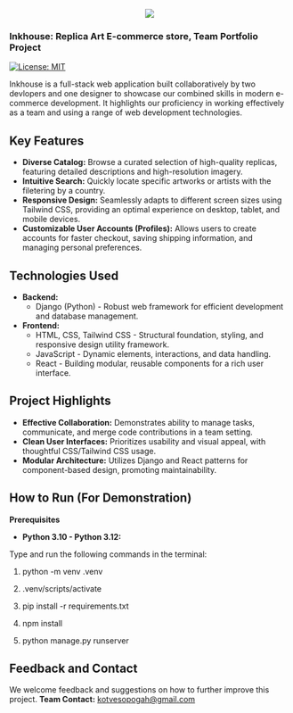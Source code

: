 <p align="center"><img src="https://i.postimg.cc/W34s3Vcj/ink-house-logo.png" /></p>


### Inkhouse: Replica Art E-commerce store, Team Portfolio Project

[![License: MIT](https://img.shields.io/badge/License-MIT-yellow.svg)](https://opensource.org/licenses/MIT)

Inkhouse is a full-stack web application built collaboratively by two devlopers and one designer to showcase our combined skills in modern e-commerce development. It highlights our proficiency in working effectively as a team and using a range of web development technologies.

## Key Features

- **Diverse Catalog:** Browse a curated selection of high-quality replicas, featuring detailed descriptions and high-resolution imagery.
- **Intuitive Search:** Quickly locate specific artworks or artists with the filetering by a country.
- **Responsive Design:** Seamlessly adapts to different screen sizes using Tailwind CSS, providing an optimal experience on desktop, tablet, and mobile devices.
- **Customizable User Accounts (Profiles):** Allows users to create accounts for faster checkout, saving shipping information, and managing personal preferences.

## Technologies Used

- **Backend:**
  - Django (Python) - Robust web framework for efficient development and database management.
- **Frontend:**
  - HTML, CSS, Tailwind CSS - Structural foundation, styling, and responsive design utility framework.
  - JavaScript - Dynamic elements, interactions, and data handling.
  - React - Building modular, reusable components for a rich user interface.

## Project Highlights

- **Effective Collaboration:** Demonstrates ability to manage tasks, communicate, and merge code contributions in a team setting.
- **Clean User Interfaces:** Prioritizes usability and visual appeal, with thoughtful CSS/Tailwind CSS usage.
- **Modular Architecture:** Utilizes Django and React patterns for component-based design, promoting maintainability.

## How to Run (For Demonstration)

**Prerequisites**

- **Python 3.10 - Python 3.12:**

Type and run the following commands in the terminal:

1. python -m venv .venv
  
2. .venv/scripts/activate
  
3. pip install -r requirements.txt
  
4. npm install
  
5. python manage.py runserver
  

## Feedback and Contact

We welcome feedback and suggestions on how to further improve this project. 
**Team Contact:** kotvesopogah@gmail.com
